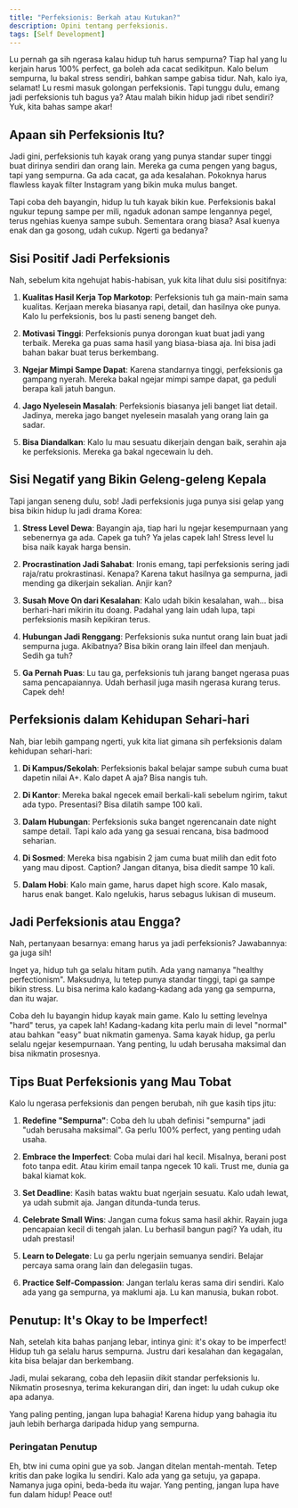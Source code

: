 ```yaml
---
title: "Perfeksionis: Berkah atau Kutukan?"
description: Opini tentang perfeksionis.
tags: [Self Development]
---
```

Lu pernah ga sih ngerasa kalau hidup tuh harus sempurna? Tiap hal yang lu kerjain harus 100% perfect, ga boleh ada cacat sedikitpun. Kalo belum sempurna, lu bakal stress sendiri, bahkan sampe gabisa tidur. Nah, kalo iya, selamat! Lu resmi masuk golongan perfeksionis. Tapi tunggu dulu, emang jadi perfeksionis tuh bagus ya? Atau malah bikin hidup jadi ribet sendiri? Yuk, kita bahas sampe akar!

## Apaan sih Perfeksionis Itu?

Jadi gini, perfeksionis tuh kayak orang yang punya standar super tinggi buat dirinya sendiri dan orang lain. Mereka ga cuma pengen yang bagus, tapi yang sempurna. Ga ada cacat, ga ada kesalahan. Pokoknya harus flawless kayak filter Instagram yang bikin muka mulus banget.

Tapi coba deh bayangin, hidup lu tuh kayak bikin kue. Perfeksionis bakal ngukur tepung sampe per mili, ngaduk adonan sampe lengannya pegel, terus ngehias kuenya sampe subuh. Sementara orang biasa? Asal kuenya enak dan ga gosong, udah cukup. Ngerti ga bedanya?

## Sisi Positif Jadi Perfeksionis

Nah, sebelum kita ngehujat habis-habisan, yuk kita lihat dulu sisi positifnya:

1. **Kualitas Hasil Kerja Top Markotop**: Perfeksionis tuh ga main-main sama kualitas. Kerjaan mereka biasanya rapi, detail, dan hasilnya oke punya. Kalo lu perfeksionis, bos lu pasti seneng banget deh.

2. **Motivasi Tinggi**: Perfeksionis punya dorongan kuat buat jadi yang terbaik. Mereka ga puas sama hasil yang biasa-biasa aja. Ini bisa jadi bahan bakar buat terus berkembang.

3. **Ngejar Mimpi Sampe Dapat**: Karena standarnya tinggi, perfeksionis ga gampang nyerah. Mereka bakal ngejar mimpi sampe dapat, ga peduli berapa kali jatuh bangun.

4. **Jago Nyelesein Masalah**: Perfeksionis biasanya jeli banget liat detail. Jadinya, mereka jago banget nyelesein masalah yang orang lain ga sadar.

5. **Bisa Diandalkan**: Kalo lu mau sesuatu dikerjain dengan baik, serahin aja ke perfeksionis. Mereka ga bakal ngecewain lu deh.

## Sisi Negatif yang Bikin Geleng-geleng Kepala

Tapi jangan seneng dulu, sob! Jadi perfeksionis juga punya sisi gelap yang bisa bikin hidup lu jadi drama Korea:

1. **Stress Level Dewa**: Bayangin aja, tiap hari lu ngejar kesempurnaan yang sebenernya ga ada. Capek ga tuh? Ya jelas capek lah! Stress level lu bisa naik kayak harga bensin.

2. **Procrastination Jadi Sahabat**: Ironis emang, tapi perfeksionis sering jadi raja/ratu prokrastinasi. Kenapa? Karena takut hasilnya ga sempurna, jadi mending ga dikerjain sekalian. Anjir kan?

3. **Susah Move On dari Kesalahan**: Kalo udah bikin kesalahan, wah... bisa berhari-hari mikirin itu doang. Padahal yang lain udah lupa, tapi perfeksionis masih kepikiran terus.

4. **Hubungan Jadi Renggang**: Perfeksionis suka nuntut orang lain buat jadi sempurna juga. Akibatnya? Bisa bikin orang lain ilfeel dan menjauh. Sedih ga tuh?

5. **Ga Pernah Puas**: Lu tau ga, perfeksionis tuh jarang banget ngerasa puas sama pencapaiannya. Udah berhasil juga masih ngerasa kurang terus. Capek deh!

## Perfeksionis dalam Kehidupan Sehari-hari

Nah, biar lebih gampang ngerti, yuk kita liat gimana sih perfeksionis dalam kehidupan sehari-hari:

1. **Di Kampus/Sekolah**: Perfeksionis bakal belajar sampe subuh cuma buat dapetin nilai A+. Kalo dapet A aja? Bisa nangis tuh.

2. **Di Kantor**: Mereka bakal ngecek email berkali-kali sebelum ngirim, takut ada typo. Presentasi? Bisa dilatih sampe 100 kali.

3. **Dalam Hubungan**: Perfeksionis suka banget ngerencanain date night sampe detail. Tapi kalo ada yang ga sesuai rencana, bisa badmood seharian.

4. **Di Sosmed**: Mereka bisa ngabisin 2 jam cuma buat milih dan edit foto yang mau dipost. Caption? Jangan ditanya, bisa diedit sampe 10 kali.

5. **Dalam Hobi**: Kalo main game, harus dapet high score. Kalo masak, harus enak banget. Kalo ngelukis, harus sebagus lukisan di museum.

## Jadi Perfeksionis atau Engga?

Nah, pertanyaan besarnya: emang harus ya jadi perfeksionis? Jawabannya: ga juga sih!

Inget ya, hidup tuh ga selalu hitam putih. Ada yang namanya "healthy perfectionism". Maksudnya, lu tetep punya standar tinggi, tapi ga sampe bikin stress. Lu bisa nerima kalo kadang-kadang ada yang ga sempurna, dan itu wajar.

Coba deh lu bayangin hidup kayak main game. Kalo lu setting levelnya "hard" terus, ya capek lah! Kadang-kadang kita perlu main di level "normal" atau bahkan "easy" buat nikmatin gamenya. Sama kayak hidup, ga perlu selalu ngejar kesempurnaan. Yang penting, lu udah berusaha maksimal dan bisa nikmatin prosesnya.

## Tips Buat Perfeksionis yang Mau Tobat

Kalo lu ngerasa perfeksionis dan pengen berubah, nih gue kasih tips jitu:

1. **Redefine "Sempurna"**: Coba deh lu ubah definisi "sempurna" jadi "udah berusaha maksimal". Ga perlu 100% perfect, yang penting udah usaha.

2. **Embrace the Imperfect**: Coba mulai dari hal kecil. Misalnya, berani post foto tanpa edit. Atau kirim email tanpa ngecek 10 kali. Trust me, dunia ga bakal kiamat kok.

3. **Set Deadline**: Kasih batas waktu buat ngerjain sesuatu. Kalo udah lewat, ya udah submit aja. Jangan ditunda-tunda terus.

4. **Celebrate Small Wins**: Jangan cuma fokus sama hasil akhir. Rayain juga pencapaian kecil di tengah jalan. Lu berhasil bangun pagi? Ya udah, itu udah prestasi!

5. **Learn to Delegate**: Lu ga perlu ngerjain semuanya sendiri. Belajar percaya sama orang lain dan delegasiin tugas.

6. **Practice Self-Compassion**: Jangan terlalu keras sama diri sendiri. Kalo ada yang ga sempurna, ya maklumi aja. Lu kan manusia, bukan robot.

## Penutup: It's Okay to be Imperfect!

Nah, setelah kita bahas panjang lebar, intinya gini: it's okay to be imperfect! Hidup tuh ga selalu harus sempurna. Justru dari kesalahan dan kegagalan, kita bisa belajar dan berkembang.

Jadi, mulai sekarang, coba deh lepasiin dikit standar perfeksionis lu. Nikmatin prosesnya, terima kekurangan diri, dan inget: lu udah cukup oke apa adanya.

Yang paling penting, jangan lupa bahagia! Karena hidup yang bahagia itu jauh lebih berharga daripada hidup yang sempurna.

### Peringatan Penutup

Eh, btw ini cuma opini gue ya sob. Jangan ditelan mentah-mentah. Tetep kritis dan pake logika lu sendiri. Kalo ada yang ga setuju, ya gapapa. Namanya juga opini, beda-beda itu wajar. Yang penting, jangan lupa have fun dalam hidup! Peace out!